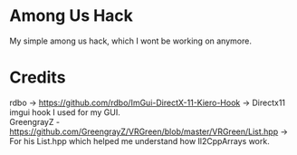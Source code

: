 # Among Us Hack
 My simple among us hack, which I wont be working on anymore.
 
 # Credits
 rdbo -> https://github.com/rdbo/ImGui-DirectX-11-Kiero-Hook -> Directx11 imgui hook I used for my GUI. <br />
 GreengrayZ - https://github.com/GreengrayZ/VRGreen/blob/master/VRGreen/List.hpp -> For his List.hpp which helped me understand how Il2CppArrays work.
